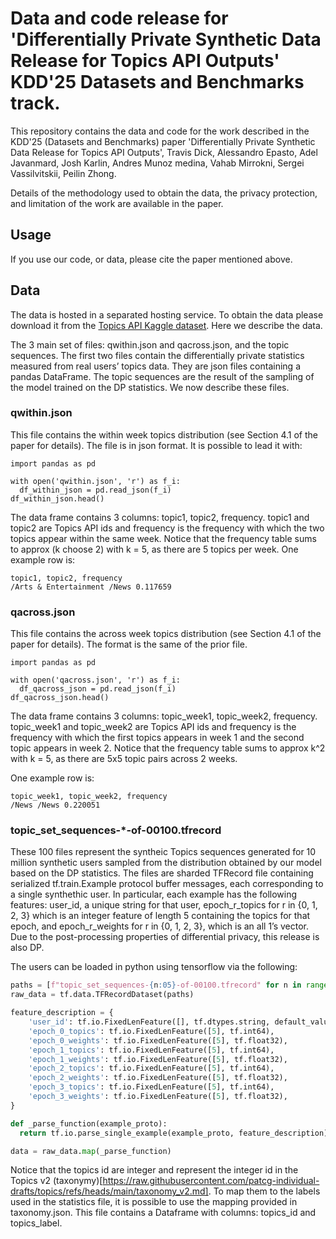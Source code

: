 # Data and code release for 'Differentially Private Synthetic Data Release for Topics API Outputs' KDD'25 Datasets and Benchmarks track.

This repository contains the data and code for the work described in the KDD'25
(Datasets and Benchmarks) paper 'Differentially Private Synthetic Data Release
for Topics API Outputs', Travis Dick, Alessandro Epasto, Adel Javanmard,
Josh Karlin, Andres Munoz medina, Vahab Mirrokni, Sergei Vassilvitskii, Peilin
Zhong.

Details of the methodology used to obtain the data, the privacy protection, and
limitation of the work are available in the paper.

## Usage
If you use our code, or data, please cite the paper mentioned above.

## Data
The data is hosted in a separated hosting service. To obtain the data please
download it from the [Topics API Kaggle dataset](https://www.kaggle.com/datasets/googleai/topics-api-private-data-release). Here we describe the data.

The 3 main set of files: qwithin.json and qacross.json, and the topic sequences.
The first two files contain the differentially private statistics measured
from real users’ topics data. They are json files containing a pandas
DataFrame. The topic sequences are the result of the sampling of the model
trained on the DP statistics. We now describe these files.

### qwithin.json

This file contains the within week topics distribution (see Section 4.1 of the
paper for details). The file is in json format. It is possible to lead it with:

```
import pandas as pd

with open('qwithin.json', 'r') as f_i:
  df_within_json = pd.read_json(f_i)
df_within_json.head()
```
The data frame contains 3 columns: topic1, topic2, frequency. topic1 and topic2
are Topics API ids and frequency is the frequency with which the two topics
appear within the same week. Notice that the frequency table sums to approx
(k choose 2) with k = 5, as there are 5 topics per week.
One example row is:

```
topic1, topic2, frequency
/Arts & Entertainment /News 0.117659
```

### qacross.json

This file contains the across week topics distribution (see Section 4.1 of the
paper for details). The format is the same of the prior file.

```
import pandas as pd

with open('qacross.json', 'r') as f_i:
  df_qacross_json = pd.read_json(f_i)
df_qacross_json.head()
```
The data frame contains 3 columns: topic_week1, topic_week2, frequency.
topic_week1 and topic_week2 are Topics API ids and frequency is the frequency
with which the first topics appears in week 1 and the second topic appears in
week 2. Notice that the frequency table sums to approx k^2 with k = 5, as there
are 5x5 topic pairs across 2 weeks.

One example row is:

```
topic_week1, topic_week2, frequency
/News /News 0.220051
```

### topic_set_sequences-*-of-00100.tfrecord

These 100 files represent the syntheic Topics sequences generated for 10
million synthetic users sampled from the distribution obtained by our model
based on the DP statistics. The files are sharded TFRecord file containing
serialized tf.train.Example protocol buffer messages, each corresponding to a
single synthethic user. In particular, each example has the following features:
 user_id, a unique string for that user, epoch_r_topics for r in {0, 1, 2, 3}
which is an integer feature of length 5 containing the topics for that epoch,
and epoch_r_weights for r in {0, 1, 2, 3}, which is an all 1’s vector. Due to
the post-processing properties of differential privacy, this release is also DP.

The users can be loaded in python using tensorflow via the following:

```python
paths = [f"topic_set_sequences-{n:05}-of-00100.tfrecord" for n in range(100)]
raw_data = tf.data.TFRecordDataset(paths)

feature_description = {
    'user_id': tf.io.FixedLenFeature([], tf.dtypes.string, default_value=""),
    'epoch_0_topics': tf.io.FixedLenFeature([5], tf.int64),
    'epoch_0_weights': tf.io.FixedLenFeature([5], tf.float32),
    'epoch_1_topics': tf.io.FixedLenFeature([5], tf.int64),
    'epoch_1_weights': tf.io.FixedLenFeature([5], tf.float32),
    'epoch_2_topics': tf.io.FixedLenFeature([5], tf.int64),
    'epoch_2_weights': tf.io.FixedLenFeature([5], tf.float32),
    'epoch_3_topics': tf.io.FixedLenFeature([5], tf.int64),
    'epoch_3_weights': tf.io.FixedLenFeature([5], tf.float32),
}

def _parse_function(example_proto):
  return tf.io.parse_single_example(example_proto, feature_description)

data = raw_data.map(_parse_function)
```

Notice that the topics id are integer and represent the integer id in the Topics
 v2 (taxonymy)[https://raw.githubusercontent.com/patcg-individual-drafts/topics/refs/heads/main/taxonomy_v2.md].
 To map them to the labels used in the statistics file, it is possible to use
the mapping provided in taxonomy.json. This file contains a Dataframe with
columns: topics_id and topics_label.

